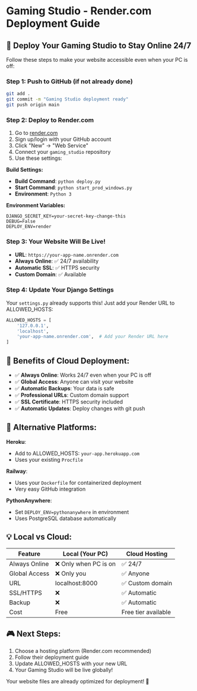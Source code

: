 # Gaming Studio - Render.com Deployment Guide

## 🚀 Deploy Your Gaming Studio to Stay Online 24/7

Follow these steps to make your website accessible even when your PC is off:

### Step 1: Push to GitHub (if not already done)
```bash
git add .
git commit -m "Gaming Studio deployment ready"
git push origin main
```

### Step 2: Deploy to Render.com
1. Go to [render.com](https://render.com)
2. Sign up/login with your GitHub account
3. Click "New" → "Web Service"
4. Connect your `gaming_studio` repository
5. Use these settings:

**Build Settings:**
- **Build Command**: `python deploy.py`
- **Start Command**: `python start_prod_windows.py`
- **Environment**: `Python 3`

**Environment Variables:**
```
DJANGO_SECRET_KEY=your-secret-key-change-this
DEBUG=False
DEPLOY_ENV=render
```

### Step 3: Your Website Will Be Live!
- **URL**: `https://your-app-name.onrender.com`
- **Always Online**: ✅ 24/7 availability
- **Automatic SSL**: ✅ HTTPS security
- **Custom Domain**: ✅ Available

### Step 4: Update Your Django Settings
Your `settings.py` already supports this! Just add your Render URL to ALLOWED_HOSTS:

```python
ALLOWED_HOSTS = [
    '127.0.0.1',
    'localhost',
    'your-app-name.onrender.com',  # Add your Render URL here
]
```

## 🌟 Benefits of Cloud Deployment:
- ✅ **Always Online**: Works 24/7 even when your PC is off
- ✅ **Global Access**: Anyone can visit your website
- ✅ **Automatic Backups**: Your data is safe
- ✅ **Professional URLs**: Custom domain support
- ✅ **SSL Certificate**: HTTPS security included
- ✅ **Automatic Updates**: Deploy changes with git push

## 🔄 Alternative Platforms:

**Heroku**: 
- Add to ALLOWED_HOSTS: `your-app.herokuapp.com`
- Uses your existing `Procfile`

**Railway**:
- Uses your `Dockerfile` for containerized deployment
- Very easy GitHub integration

**PythonAnywhere**:
- Set `DEPLOY_ENV=pythonanywhere` in environment
- Uses PostgreSQL database automatically

## 💡 Local vs Cloud:

| Feature | Local (Your PC) | Cloud Hosting |
|---------|----------------|---------------|
| Always Online | ❌ Only when PC is on | ✅ 24/7 |
| Global Access | ❌ Only you | ✅ Anyone |
| URL | localhost:8000 | ✅ Custom domain |
| SSL/HTTPS | ❌ | ✅ Automatic |
| Backup | ❌ | ✅ Automatic |
| Cost | Free | Free tier available |

## 🎮 Next Steps:
1. Choose a hosting platform (Render.com recommended)
2. Follow their deployment guide
3. Update ALLOWED_HOSTS with your new URL
4. Your Gaming Studio will be live globally!

Your website files are already optimized for deployment! 🎉
